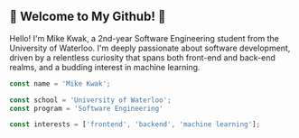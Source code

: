 ## 🚀 Welcome to My Github! 🚀

Hello! I'm Mike Kwak, a 2nd-year Software Engineering student from the University of Waterloo. I'm deeply passionate about software development, driven by a relentless curiosity that spans both front-end and back-end realms, and a budding interest in machine learning.

```javascript
const name = 'Mike Kwak';

const school = 'University of Waterloo';
const program = 'Software Engineering'

const interests = ['frontend', 'backend', 'machine learning'];

